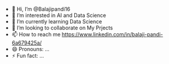 - 👋 Hi, I’m @Balajipandi16
- 👀 I’m interested in AI and Data Science
- 🌱 I’m currently learning Data Science
- 💞️ I’m looking to collaborate on My Prjects
- 📫 How to reach me https://www.linkedin.com/in/balaji-pandi-6a679425a/
- 😄 Pronouns: ...
- ⚡ Fun fact: ...

<!---
Balajipandi16/Balajipandi16 is a ✨ special ✨ repository because its `README.md` (this file) appears on your GitHub profile.
You can click the Preview link to take a look at your changes.
--->
